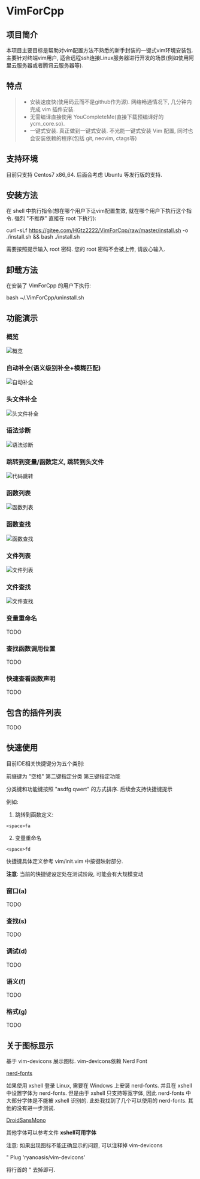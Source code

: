 # VimForCpp
## 项目简介
本项目主要目标是帮助对vim配置方法不熟悉的新手封装的一键式vim环境安装包. 主要针对终端vim用户, 适合远程ssh连接Linux服务器进行开发的场景(例如使用阿里云服务器或者腾讯云服务器等). 

## 特点
>* 安装速度快(使用码云而不是github作为源). 网络畅通情况下, 几分钟内完成 vim 插件安装.
>* 无需编译直接使用 YouCompleteMe(直接下载预编译好的 ycm\_core.so). 
>* 一键式安装. 真正做到一键式安装. 不光能一键式安装 Vim 配置, 同时也会安装依赖的程序(包括 git, neovim, ctags等)

## 支持环境
目前只支持 Centos7 x86_64. 后面会考虑 Ubuntu 等发行版的支持.

## 安装方法

在 shell 中执行指令(想在哪个用户下让vim配置生效, 就在哪个用户下执行这个指令. 强烈 "不推荐" 直接在 root 下执行): 

  curl -sLf https://gitee.com/HGtz2222/VimForCpp/raw/master/install.sh -o ./install.sh && bash ./install.sh

需要按照提示输入 root 密码. 您的 root 密码不会被上传, 请放心输入.

## 卸载方法

在安装了 VimForCpp 的用户下执行:

  bash ~/.VimForCpp/uninstall.sh

## 功能演示
### 概览

![概览](https://gitee.com/HGtz2222/VimForCpp/raw/master/screenshot/%E6%A6%82%E8%A7%88.png)

### 自动补全(语义级别补全+模糊匹配)

![自动补全](https://gitee.com/HGtz2222/VimForCpp/raw/master/screenshot/%E8%87%AA%E5%8A%A8%E8%A1%A5%E5%85%A8.gif)

### 头文件补全

![头文件补全](https://gitee.com/HGtz2222/VimForCpp/raw/master/screenshot/%E5%A4%B4%E6%96%87%E4%BB%B6%E8%A1%A5%E5%85%A8.gif)

### 语法诊断

![语法诊断](https://gitee.com/HGtz2222/VimForCpp/raw/master/screenshot/%E8%AF%AD%E6%B3%95%E8%AF%8A%E6%96%AD.gif)

### 跳转到变量/函数定义, 跳转到头文件

![代码跳转](https://gitee.com/HGtz2222/VimForCpp/raw/master/screenshot/%E5%87%BD%E6%95%B0%E5%8F%98%E9%87%8F%E5%A4%B4%E6%96%87%E4%BB%B6%E8%B7%B3%E8%BD%AC.gif)

### 函数列表

![函数列表](https://gitee.com/HGtz2222/VimForCpp/raw/master/screenshot/%E5%87%BD%E6%95%B0%E5%88%97%E8%A1%A8.gif)

### 函数查找

![函数查找](https://gitee.com/HGtz2222/VimForCpp/raw/master/screenshot/%E5%BF%AB%E9%80%9F%E6%9F%A5%E6%89%BE%E5%87%BD%E6%95%B0.gif)

### 文件列表

![文件列表](https://gitee.com/HGtz2222/VimForCpp/raw/master/screenshot/%E6%96%87%E4%BB%B6%E5%88%97%E8%A1%A8.gif)

### 文件查找

![文件查找](https://gitee.com/HGtz2222/VimForCpp/raw/master/screenshot/%E5%BF%AB%E9%80%9F%E6%9F%A5%E6%89%BE%E6%96%87%E4%BB%B6.gif)

### 变量重命名
TODO

### 查找函数调用位置
TODO

### 快速查看函数声明
TODO

## 包含的插件列表
TODO

## 快速使用
目前IDE相关快捷键分为五个类别: 

前缀键为 "空格"
第二键指定分类
第三键指定功能

分类键和功能键按照 "asdfg qwert" 的方式排序. 
后续会支持快捷键提示

例如:

1. 跳转到函数定义: 
```
<space>fa
```

2. 变量重命名
```
<space>fd
```

快捷键具体定义参考 vim/init.vim 中按键映射部分.

**注意**: 当前的快捷键设定处在测试阶段, 可能会有大规模变动


### 窗口(a)
TODO

### 查找(s)
TODO

### 调试(d)
TODO

### 语义(f)
TODO

### 格式(g)
TODO

## 关于图标显示
基于 vim-devicons 展示图标. 
vim-devicons依赖 Nerd Font 

<a href="https://github.com/ryanoasis/nerd-fonts">nerd-fonts</a>

如果使用 xshell 登录 Linux, 需要在 Windows 上安装 nerd-fonts. 并且在 xshell 中设置字体为 nerd-fonts. 但是由于 xshell 只支持等宽字体, 因此 nerd-fonts 中大部分字体是不能被 xshell 识别的. 
此处我找到了几个可以使用的 nerd-fonts. 其他的没有进一步测试.

<a href="https://github.com/ryanoasis/nerd-fonts/blob/master/patched-fonts/DroidSansMono/complete/Droid%20Sans%20Mono%20Nerd%20Font%20Complete%20Mono%20Windows%20Compatible.otf">DroidSansMono</a>

其他字体可以参考文件  **xshell可用字体** 

注意: 如果出现图标不能正确显示的问题, 可以注释掉 vim-devicons

  
  " Plug 'ryanoasis/vim-devicons'

将行首的 " 去掉即可.
